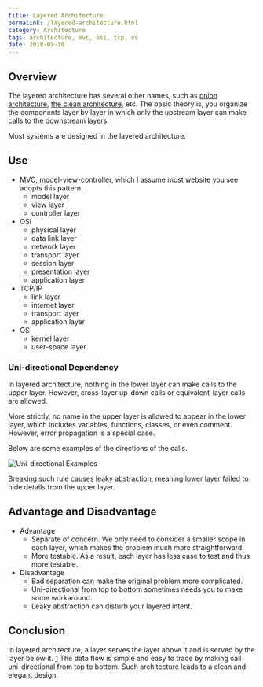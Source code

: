 ```yaml
---
title: Layered Architecture
permalink: /layered-architecture.html
category: Architecture
tags: architecture, mvc, osi, tcp, os
date: 2018-09-10
---
```


## Overview

The layered architecture has several other names, such as [onion architecture], [the clean architecture], etc. The basic theory is, you organize the components layer by layer in which only the upstream layer can make calls to the downstream layers.

Most systems are designed in the layered architecture.

## Use

* MVC, model-view-controller, which I assume most website you see adopts this pattern.
    * model layer
    * view layer
    * controller layer
* OSI
    * physical layer
    * data link layer
    * network layer
    * transport layer
    * session layer
    * presentation layer
    * application layer
* TCP/IP
    * link layer
    * internet layer
    * transport layer
    * application layer
* OS
    * kernel layer
    * user-space layer

### Uni-directional Dependency

In layered architecture, nothing in the lower layer can make calls to the upper layer. However, cross-layer up-down calls or equivalent-layer calls are allowed.

More strictly, no name in the upper layer is allowed to appear in the lower layer, which includes variables, functions, classes, or even comment. However, error propagation is a special case.

Below are some examples of the directions of the calls.

![Uni-directional Examples](/static/images/layered-architecture-uni-directional.png)

Breaking such rule causes [leaky abstraction], meaning lower layer failed to hide details from the upper layer. 

## Advantage and Disadvantage

* Advantage
    * Separate of concern. We only need to consider a smaller scope in each layer, which makes the problem much more straightforward.
    * More testable. As a result, each layer has less case to test and thus more testable.
* Disadvantage
    * Bad separation can make the original problem more complicated.
    * Uni-directional from top to bottom sometimes needs you to make some workaround.
    * Leaky abstraction can disturb your layered intent.

## Conclusion

In layered architecture, a layer serves the layer above it and is served by the layer below it. [1] The data flow is simple and easy to trace by making call uni-directional from top to bottom. Such architecture leads to a clean and elegant design.

[1]: https://en.wikipedia.org/wiki/OSI_model
[onion architecture]: http://blog.thedigitalgroup.com/understanding-onion-architecture
[the clean architecture]: https://8thlight.com/blog/uncle-bob/2012/08/13/the-clean-architecture.html
[leaky abstraction]: https://en.wikipedia.org/wiki/Leaky_abstraction

